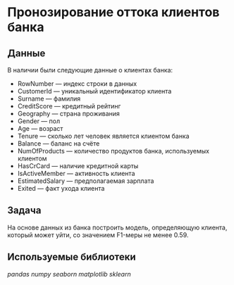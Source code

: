 # Пронозирование оттока клиентов банка
## Данные
В наличии были следующие данные о клиентах банка:
* RowNumber — индекс строки в данных
* CustomerId — уникальный идентификатор клиента
* Surname — фамилия
* CreditScore — кредитный рейтинг
* Geography — страна проживания
* Gender — пол
* Age — возраст
* Tenure — сколько лет человек является клиентом банка
* Balance — баланс на счёте
* NumOfProducts — количество продуктов банка, используемых клиентом
* HasCrCard — наличие кредитной карты
* IsActiveMember — активность клиента
* EstimatedSalary — предполагаемая зарплата
* Exited — факт ухода клиента
## Задача
На основе данных из банка построить модель, определяющую клиента, который может уйти, со значением F1-меры не менее 0.59.
## Используемые библиотеки
*pandas numpy seaborn matplotlib sklearn*
